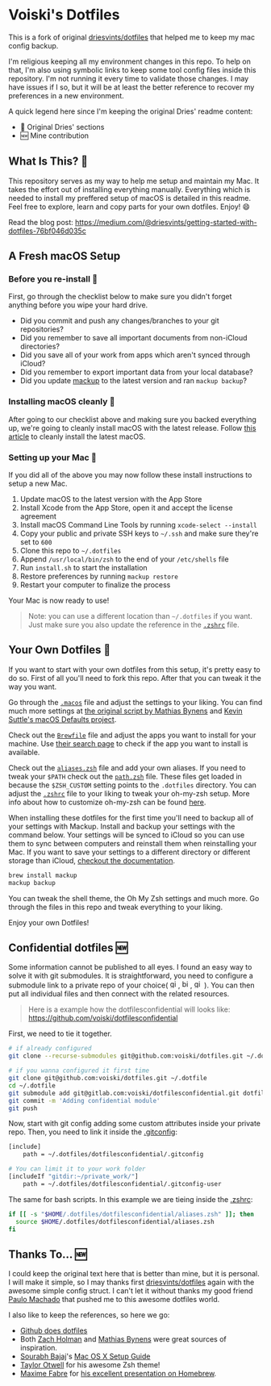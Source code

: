 # Voiski's Dotfiles

This is a fork of original [driesvints/dotfiles](https://github.com/driesvints/dotfiles)
that helped me to keep my mac config backup.

I'm religious keeping all my environment changes in this repo.  To help on that,
I'm also using symbolic links to keep some tool config files inside this
repository. I'm not running it every time to validate those changes. I may have
issues if I so, but it will be at least the better reference to recover my
preferences in a new environment.

A quick legend here since I'm keeping the original Dries' readme content:
* :repeat: Original Dries' sections
* :new: Mine contribution

## What Is This? :repeat:

This repository serves as my way to help me setup and maintain my Mac. It takes the effort out of installing everything manually. Everything which is needed to install my preffered setup of macOS is detailed in this readme. Feel free to explore, learn and copy parts for your own dotfiles. Enjoy! :smile:

Read the blog post: https://medium.com/@driesvints/getting-started-with-dotfiles-76bf046d035c

## A Fresh macOS Setup

### Before you re-install :repeat:

First, go through the checklist below to make sure you didn't forget anything before you wipe your hard drive.

- Did you commit and push any changes/branches to your git repositories?
- Did you remember to save all important documents from non-iCloud directories?
- Did you save all of your work from apps which aren't synced through iCloud?
- Did you remember to export important data from your local database?
- Did you update [mackup](https://github.com/lra/mackup) to the latest version and ran `mackup backup`?

### Installing macOS cleanly :repeat:

After going to our checklist above and making sure you backed everything up, we're going to cleanly install macOS with the latest release. Follow [this article](https://www.imore.com/how-do-clean-install-macos) to cleanly install the latest macOS.

### Setting up your Mac :repeat:

If you did all of the above you may now follow these install instructions to setup a new Mac.

1. Update macOS to the latest version with the App Store
2. Install Xcode from the App Store, open it and accept the license agreement
3. Install macOS Command Line Tools by running `xcode-select --install`
4. Copy your public and private SSH keys to `~/.ssh` and make sure they're set to `600`
5. Clone this repo to `~/.dotfiles`
6. Append `/usr/local/bin/zsh` to the end of your `/etc/shells` file
7. Run `install.sh` to start the installation
8. Restore preferences by running `mackup restore`
9. Restart your computer to finalize the process

Your Mac is now ready to use!

> Note: you can use a different location than `~/.dotfiles` if you want. Just make sure you also update the reference in the [`.zshrc`](./.zshrc) file.

## Your Own Dotfiles :repeat:

If you want to start with your own dotfiles from this setup, it's pretty easy to do so. First of all you'll need to fork this repo. After that you can tweak it the way you want.

Go through the [`.macos`](./.macos) file and adjust the settings to your liking. You can find much more settings at [the original script by Mathias Bynens](https://github.com/mathiasbynens/dotfiles/blob/master/.macos) and [Kevin Suttle's macOS Defaults project](https://github.com/kevinSuttle/MacOS-Defaults).

Check out the [`Brewfile`](./Brewfile) file and adjust the apps you want to install for your machine. Use [their search page](https://caskroom.github.io/search) to check if the app you want to install is available.

Check out the [`aliases.zsh`](./aliases.zsh) file and add your own aliases. If you need to tweak your `$PATH` check out the [`path.zsh`](./path.zsh) file. These files get loaded in because the `$ZSH_CUSTOM` setting points to the `.dotfiles` directory. You can adjust the [`.zshrc`](./.zshrc) file to your liking to tweak your oh-my-zsh setup. More info about how to customize oh-my-zsh can be found [here](https://github.com/robbyrussell/oh-my-zsh/wiki/Customization).

When installing these dotfiles for the first time you'll need to backup all of your settings with Mackup. Install and backup your settings with the command below. Your settings will be synced to iCloud so you can use them to sync between computers and reinstall them when reinstalling your Mac. If you want to save your settings to a different directory or different storage than iCloud, [checkout the documentation](https://github.com/lra/mackup/blob/master/doc/README.md#storage).

```zsh
brew install mackup
mackup backup
```

You can tweak the shell theme, the Oh My Zsh settings and much more. Go through the files in this repo and tweak everything to your liking.

Enjoy your own Dotfiles!

## Confidential dotfiles :new:

Some information cannot be published to all eyes. I found an easy way to solve it with git submodules. It is straightforward, you need to configure a submodule link to a private repo of your choice(
<a href="https://gitlab.com"><img alt="gitlab.com" src="https://about.gitlab.com/ico/favicon.ico"  height="16" width="16"></a>,
<a href="https://bitbucket.org"><img alt="bitbucket.org" src="https://bitbucket.org/favicon.ico"  height="16" width="16"></a>,
<a href="https://github.com"><img alt="github.com" src="https://github.githubassets.com/images/modules/logos_page/Octocat.png"  height="16" width="16"></a>
). You can then put all individual files and then connect with the related resources.

> Here is a example how the dotfilesconfidential will looks like: https://github.com/voiski/dotfilesconfidential

First, we need to tie it together.
```bash
# if already configured
git clone --recurse-submodules git@github.com:voiski/dotfiles.git ~/.dotfile

# if you wanna configured it first time
git clone git@github.com:voiski/dotfiles.git ~/.dotfile
cd ~/.dotfile
git submodule add git@gitlab.com:voiski/dotfilesconfidential.git dotfilesconfidential
git commit -m 'Adding confidential module'
git push
```

Now, start with git config adding some custom attributes inside your private repo. Then, you need to link it inside the [.gitconfig](.gitconfig):
```bash
[include]
	path = ~/.dotfiles/dotfilesconfidential/.gitconfig

# You can limit it to your work folder
[includeIf "gitdir:~/private_work/"]
	path = ~/.dotfiles/dotfilesconfidential/.gitconfig-user
```

The same for bash scripts. In this example we are tieing inside the [.zshrc](.zshrc):
```bash
if [[ -s "$HOME/.dotfiles/dotfilesconfidential/aliases.zsh" ]]; then
  source $HOME/.dotfiles/dotfilesconfidential/aliases.zsh
fi
```

## Thanks To... :new:

I could keep the original text here that is better than mine, but it is personal. I will make it simple, so I may thanks first [driesvints/dotfiles](https://github.com/driesvints/dotfiles) again with the awesome simple config struct. I can't let it without thanks my good friend [Paulo Machado](https://github.com/pviniciusfm) that pushed me to this awesome dotfiles world.

I also like to keep the references, so here we go:
* [Github does dotfiles](https://dotfiles.github.io/)
* Both [Zach Holman](https://github.com/holman/dotfiles) and [Mathias Bynens](https://github.com/mathiasbynens/dotfiles) were great sources of inspiration.
* [Sourabh Bajaj](https://twitter.com/sb2nov/)'s [Mac OS X Setup Guide](http://sourabhbajaj.com/mac-setup/)
* [Taylor Otwell](https://twitter.com/taylorotwell) for his awesome Zsh theme!
* [Maxime Fabre](https://twitter.com/anahkiasen) for [his excellent presentation on Homebrew](https://speakerdeck.com/anahkiasen/a-storm-homebrewin).
